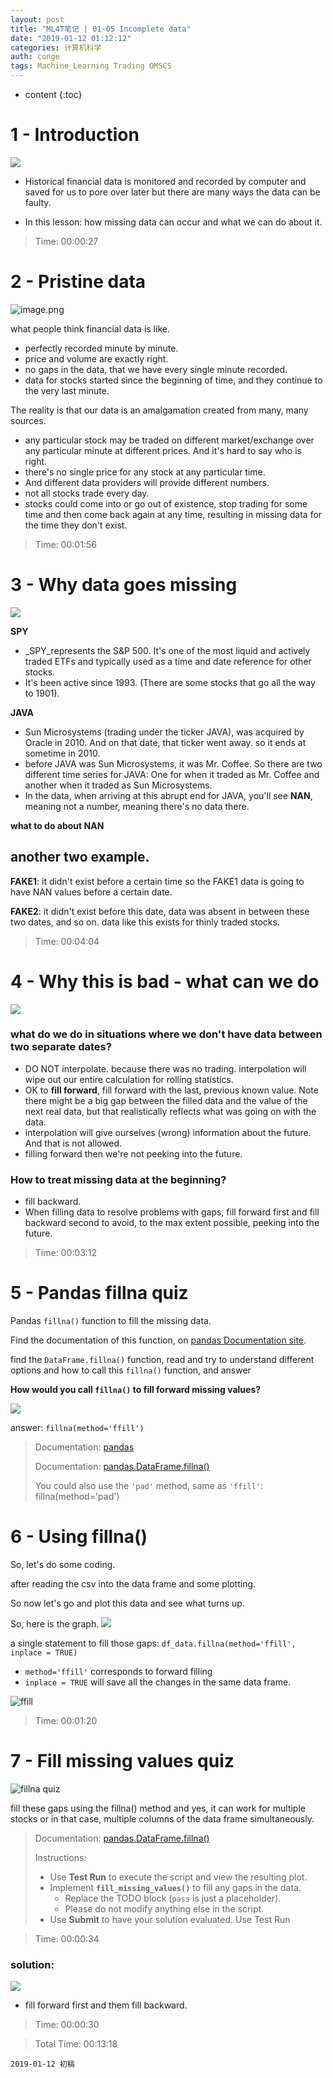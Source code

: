 ```yaml
---
layout: post
title: "ML4T笔记 | 01-05 Incomplete data"
date: "2019-01-12 01:12:12"
categories: 计算机科学
auth: conge
tags: Machine_Learning Trading OMSCS
---
```

* content
{:toc}

# 1 - Introduction  
![](/assets/images/计算机科学/118382-346072f286d7aa74.png)

* Historical financial data is monitored and recorded by computer and saved for us to pore over later but there are many ways the data can be faulty.

* In this lesson: how missing data can occur and what we can do about it.

> Time: 00:00:27





# 2 - Pristine data
![image.png](/assets/images/计算机科学/118382-f2b67c772c78f8ca.png)

what people think financial data is like.
* perfectly recorded minute by minute.
* price and volume are exactly right.
* no gaps in the data, that we have every single minute recorded.
* data for stocks started since the beginning of time, and they continue to the very last minute.

The reality is that our data is an amalgamation created from many, many sources.
* any particular stock may be traded on different market/exchange over any particular minute at different prices. And it's hard to say who is right.
* there's no single price for any stock at any particular time.
* And different data providers will provide different numbers.
* not all stocks trade every day.
* stocks could come into or go out of existence, stop trading for some time and then come back again at any time, resulting in missing data for the time they don't exist.

> Time: 00:01:56

# 3 - Why data goes missing
![ ](/assets/images/计算机科学/118382-a0130ecf98cecd12.png)

__SPY__ 
* _SPY_represents the S&P 500. It's one of the most liquid and actively traded ETFs and typically used as a time and date reference for other stocks.
* It's been active since 1993. (There are some stocks that go all the way to 1901).

__JAVA__
* Sun Microsystems (trading under the ticker JAVA), was acquired by Oracle in 2010. And on that date, that ticker went away. so it ends at sometime in 2010.
* before JAVA was Sun Microsystems, it was Mr. Coffee. So there are two different time series for JAVA: One for when it traded as Mr. Coffee and another when it traded as Sun Microsystems.
* In the data, when arriving at this abrupt end for JAVA, you'll see __NAN__, meaning not a number, meaning there's no data there.


__what to do about NAN__

## another two example.

__FAKE1__: it didn't exist before a certain time so the FAKE1 data is going to have NAN values before a certain date.

__FAKE2__: it didn't exist before this date, data was absent in between these two dates, and so on. data like this exists for thinly traded stocks.

> Time: 00:04:04

# 4 - Why this is bad - what can we do
![ ](/assets/images/计算机科学/118382-eccea5ba7a6b8a94.png)

### what do we do in situations where we don't have data between two separate dates?
* DO NOT interpolate. because there was no trading. interpolation will wipe out our entire calculation for rolling statistics.
* OK to __fill forward__, fill forward with the last, previous known value. Note there might be a big gap between the filled data and the value of the next real data, but that realistically reflects what was going on with the data.
* interpolation will give ourselves (wrong) information about the future. And that is not allowed.
* filling forward then we're not peeking into the future.

### How to treat missing data at the beginning?

* fill backward.
* When filling data to resolve problems with gaps, fill forward first and fill backward second to avoid, to the max extent possible, peeking into the future.

> Time: 00:03:12

# 5 - Pandas fillna quiz

Pandas `fillna()` function to fill the missing data.

Find the documentation of this function, on [pandas Documentation site](http://pandas.pydata.org/pandas-docs/stable/).

find the `DataFrame.fillna()` function, read and try to understand different options and how to call this `fillna()` function, and  answer

__How would you call `fillna()` to fill forward missing values?__

![](/assets/images/计算机科学/118382-6071ce43a0ab1d75.png)

answer: `fillna(method='ffill')`

> Documentation: [pandas](http://pandas.pydata.org/pandas-docs/stable/)
> 
> Documentation: [pandas.DataFrame.fillna()](http://pandas.pydata.org/pandas-docs/stable/generated/pandas.DataFrame.fillna.html)
> 
> You could also use the `'pad'` method, same as `'ffill'`: fillna(method='pad')



# 6 - Using fillna()
So, let's do some coding.

after reading the csv into the data frame and some plotting.

So now let's go and plot this data and see what turns up.

So, here is the graph.
![](/assets/images/计算机科学/118382-3e8606990dbb9e38.png)

a single statement to fill those gaps: `df_data.fillna(method='ffill', inplace = TRUE)`
* `method='ffill'` corresponds to forward filling  
* `inplace = TRUE` will save all the changes in the same data frame.

![ffill](/assets/images/计算机科学/118382-0921b319af452c16.png)

> Time: 00:01:20

# 7 - Fill missing values quiz

![fillna quiz](/assets/images/计算机科学/118382-b2465dae4a4a0f04.png)

fill these gaps using the fillna() method and yes, it can work for multiple stocks or in that case, multiple columns of the data frame simultaneously.

> Documentation: [pandas.DataFrame.fillna()](http://pandas.pydata.org/pandas-docs/stable/generated/pandas.DataFrame.fillna.html)
> 
> Instructions:
> 
> *   Use **Test Run** to execute the script and view the resulting plot.
> *   Implement **`fill_missing_values()`** to fill any gaps in the data.
>     *   Replace the TODO block (`pass` is just a placeholder).
>     *   Please do not modify anything else in the script.
> *   Use **Submit** to have your solution evaluated. Use Test Run 

> Time: 00:00:34

### solution:

![](/assets/images/计算机科学/118382-89b5713e069514ae.png)
* fill forward first and them fill backward.

> Time: 00:00:30

> Total Time: 00:13:18

```
2019-01-12 初稿 
```
